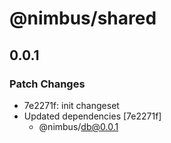 # @nimbus/shared

## 0.0.1

### Patch Changes

- 7e2271f: init changeset
- Updated dependencies [7e2271f]
  - @nimbus/db@0.0.1
